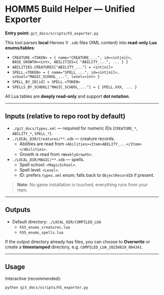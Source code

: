 # HOMM5 Build Helper — Unified Exporter

**Entry point:** `git_docs/scripts/h5_exporter.py`

This tool parses **local** Heroes V `.xdb` files (XML content) into **read-only Lua enums/tables**:

- `CREATURE.<TOKEN> = { name="CREATURE_...", id=<int|nil>, BASE_GROWTH=<int>, ABILITIES={ "ABILITY_...", ... } }`
- `ABILITIES.CREATURES["ABILITY_..."] = <int|nil>`
- `SPELL.<TOKEN> = { name="SPELL_...", id=<int|nil>, school="MAGIC_SCHOOL_...", level=<int> }`
- `SPELL_BY_ID[id] = SPELL.<TOKEN>`
- `SPELLS_BY_SCHOOL["MAGIC_SCHOOL_..."] = { SPELL.XXX, ... }`

All Lua tables are **deeply read‑only** and support **dot notation**.

---

## Inputs (relative to repo root by default)

- `./git_docs/types.xml` — required for numeric IDs (`CREATURE_*`, `ABILITY_*`, `SPELL_*`).
- `./LOCAL_DIR/Creatures/**.xdb` — creature records.  
  - Abilities are read from `<Abilities><Item>ABILITY_...</Item></Abilities>`.  
  - Growth is read from `<WeeklyGrowth>`.
- `./LOCAL_DIR/MAGIC/**.xdb` — spells.  
  - Spell school: `<MagicSchool>`.  
  - Spell level: `<Level>`.  
  - ID: prefers `types.xml` enum; falls back to `ObjectRecordID` if present.

> **Note**: No game installation is touched; everything runs from your repo.  

---

## Outputs

- Default directory: `./LOCAL_DIR/COMPILED_LUA`  
  - `h55_enums_creatures.lua`  
  - `h55_enums_spells.lua`  

If the output directory already has files, you can choose to **Overwrite** or create a **timestamped** directory, e.g. `COMPILED_LUA_20250819_004341`.

---

## Usage

Interactive (recommended):
```sh
python git_docs/scripts/h5_exporter.py
